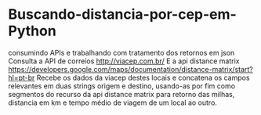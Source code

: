# Buscando-distancia-por-cep-em-Python
consumindo APIs e trabalhando com tratamento dos retornos em json
Consulta a API de correios http://viacep.com.br/
E a api distance matrix https://developers.google.com/maps/documentation/distance-matrix/start?hl=pt-br
Recebe os dados da viacep destes locais e concatena os campos relevantes em duas strings origem e destino, usando-as por fim como segmentos do recurso da api distance matrix para retorno das milhas, distancia em km e tempo médio de viagem de um local ao outro.
